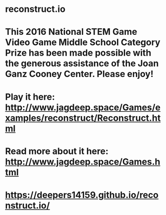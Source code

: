 # reconstruct.io

# This 2016 National STEM Game Video Game Middle School Category Prize has been made possible with the generous assistance of the Joan Ganz Cooney Center. Please enjoy!

# Play it here: http://www.jagdeep.space/Games/examples/reconstruct/Reconstruct.html
# Read more about it here: http://www.jagdeep.space/Games.html


# https://deepers14159.github.io/reconstruct.io/
